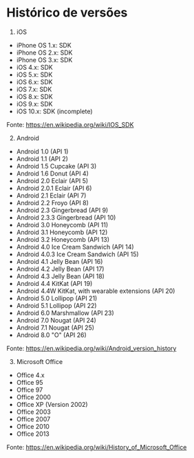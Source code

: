 # Histórico de versões

1. iOS<br>
  - iPhone OS 1.x: SDK<br>
  - iPhone OS 2.x: SDK<br>
  - iPhone OS 3.x: SDK<br>
  - iOS 4.x: SDK<br>
  - iOS 5.x: SDK<br>
  - iOS 6.x: SDK<br>
  - iOS 7.x: SDK<br>
  - iOS 8.x: SDK<br>
  - iOS 9.x: SDK<br>
  - iOS 10.x: SDK (incomplete)<br>

Fonte: https://en.wikipedia.org/wiki/IOS_SDK

2. Android
  - Android 1.0 (API 1)
  - Android 1.1 (API 2)
  - Android 1.5 Cupcake (API 3)
  - Android 1.6 Donut (API 4)
  - Android 2.0 Eclair (API 5)
  - Android 2.0.1 Eclair (API 6)
  - Android 2.1 Eclair (API 7)
  - Android 2.2 Froyo (API 8)
  - Android 2.3 Gingerbread (API 9)
  - Android 2.3.3 Gingerbread (API 10)
  - Android 3.0 Honeycomb (API 11)
  - Android 3.1 Honeycomb (API 12)
  - Android 3.2 Honeycomb (API 13)
  - Android 4.0 Ice Cream Sandwich (API 14)
  - Android 4.0.3 Ice Cream Sandwich (API 15)
  - Android 4.1 Jelly Bean (API 16)
  - Android 4.2 Jelly Bean (API 17)
  - Android 4.3 Jelly Bean (API 18)
  - Android 4.4 KitKat (API 19)
  - Android 4.4W KitKat, with wearable extensions (API 20)
  - Android 5.0 Lollipop (API 21)
  - Android 5.1 Lollipop (API 22)
  - Android 6.0 Marshmallow (API 23)
  - Android 7.0 Nougat (API 24)
  - Android 7.1 Nougat (API 25)
  - Android 8.0 "O" (API 26)

Fonte: https://en.wikipedia.org/wiki/Android_version_history

3. Microsoft Office
  - Office 4.x
  - Office 95
  - Office 97
  - Office 2000
  - Office XP (Version 2002)
  - Office 2003
  - Office 2007
  - Office 2010
  - Office 2013

Fonte: https://en.wikipedia.org/wiki/History_of_Microsoft_Office
